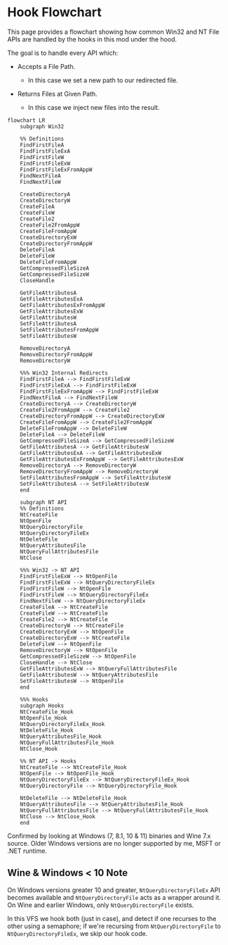 # Hook Flowchart

This page provides a flowchart showing how common Win32 and NT File APIs are handled by the hooks in this mod under the hood.

The goal is to handle every API which:  

- Accepts a File Path.  
    - In this case we set a new path to our redirected file.  

- Returns Files at Given Path.  
    - In this case we inject new files into the result.  

```mermaid
flowchart LR
    subgraph Win32
    
    %% Definitions
    FindFirstFileA
    FindFirstFileExA
    FindFirstFileW
    FindFirstFileExW
    FindFirstFileExFromAppW
    FindNextFileA
    FindNextFileW
    
    CreateDirectoryA
    CreateDirectoryW
    CreateFileA
    CreateFileW
    CreateFile2
    CreateFile2FromAppW
    CreateFileFromAppW
    CreateDirectoryExW
    CreateDirectoryFromAppW
    DeleteFileA
    DeleteFileW
    DeleteFileFromAppW
    GetCompressedFileSizeA
    GetCompressedFileSizeW
    CloseHandle

    GetFileAttributesA
    GetFileAttributesExA
    GetFileAttributesExFromAppW
    GetFileAttributesExW
    GetFileAttributesW
    SetFileAttributesA
    SetFileAttributesFromAppW
    SetFileAttributesW

    RemoveDirectoryA
    RemoveDirectoryFromAppW
    RemoveDirectoryW

    %%% Win32 Internal Redirects
    FindFirstFileA --> FindFirstFileExW
    FindFirstFileExA --> FindFirstFileExW
    FindFirstFileExFromAppW --> FindFirstFileExW
    FindNextFileA --> FindNextFileW
    CreateDirectoryA --> CreateDirectoryW
    CreateFile2FromAppW --> CreateFile2
    CreateDirectoryFromAppW --> CreateDirectoryExW
    CreateFileFromAppW --> CreateFile2FromAppW
    DeleteFileFromAppW --> DeleteFileW
    DeleteFileA --> DeleteFileW
    GetCompressedFileSizeA --> GetCompressedFileSizeW
    GetFileAttributesA --> GetFileAttributesW
    GetFileAttributesExA --> GetFileAttributesExW
    GetFileAttributesExFromAppW --> GetFileAttributesExW
    RemoveDirectoryA --> RemoveDirectoryW
    RemoveDirectoryFromAppW --> RemoveDirectoryW
    SetFileAttributesFromAppW --> SetFileAttributesW
    SetFileAttributesA --> SetFileAttributesW
    end

    subgraph NT API
    %% Definitions
    NtCreateFile
    NtOpenFile
    NtQueryDirectoryFile
    NtQueryDirectoryFileEx
    NtDeleteFile
    NtQueryAttributesFile
    NtQueryFullAttributesFile
    NtClose

    %%% Win32 -> NT API
    FindFirstFileExW --> NtOpenFile
    FindFirstFileExW --> NtQueryDirectoryFileEx
    FindFirstFileW --> NtOpenFile
    FindFirstFileW --> NtQueryDirectoryFileEx
    FindNextFileW --> NtQueryDirectoryFileEx
    CreateFileA --> NtCreateFile
    CreateFileW --> NtCreateFile
    CreateFile2 --> NtCreateFile
    CreateDirectoryW --> NtCreateFile
    CreateDirectoryExW --> NtOpenFile
    CreateDirectoryExW --> NtCreateFile
    DeleteFileW --> NtOpenFile
    RemoveDirectoryW --> NtOpenFile
    GetCompressedFileSizeW --> NtOpenFile
    CloseHandle --> NtClose
    GetFileAttributesExW --> NtQueryFullAttributesFile
    GetFileAttributesW --> NtQueryAttributesFile
    SetFileAttributesW --> NtOpenFile
    end

    %%% Hooks
    subgraph Hooks
    NtCreateFile_Hook
    NtOpenFile_Hook
    NtQueryDirectoryFileEx_Hook
    NtDeleteFile_Hook
    NtQueryAttributesFile_Hook
    NtQueryFullAttributesFile_Hook
    NtClose_Hook

    %% NT API -> Hooks
    NtCreateFile --> NtCreateFile_Hook
    NtOpenFile --> NtOpenFile_Hook
    NtQueryDirectoryFileEx --> NtQueryDirectoryFileEx_Hook
    NtQueryDirectoryFile --> NtQueryDirectoryFile_Hook

    NtDeleteFile --> NtDeleteFile_Hook
    NtQueryAttributesFile --> NtQueryAttributesFile_Hook
    NtQueryFullAttributesFile --> NtQueryFullAttributesFile_Hook
    NtClose --> NtClose_Hook
    end
```

Confirmed by looking at Windows (7, 8.1, 10 & 11) binaries and Wine 7.x source. Older Windows versions are no longer
supported by me, MSFT or .NET runtime.

## Wine & Windows < 10 Note

On Windows versions greater 10 and greater, `NtQueryDirectoryFileEx` API becomes available and `NtQueryDirectoryFile` acts as a wrapper around it. On Wine and earlier Windows, only `NtQueryDirectoryFile` exists.

In this VFS we hook both (just in case), and detect if one recurses to the other using a semaphore; if we're recursing from `NtQueryDirectoryFile` to `NtQueryDirectoryFileEx`, we skip our hook code.